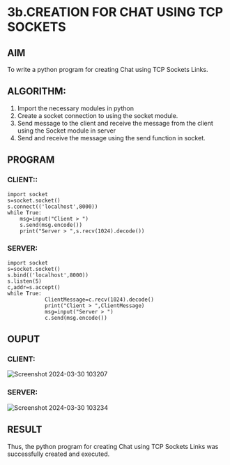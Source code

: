 # 3b.CREATION FOR CHAT USING TCP SOCKETS
## AIM
To write a python program for creating Chat using TCP Sockets Links.
## ALGORITHM:
1. Import the necessary modules in python
2. Create a socket connection to using the socket module.
3. Send message to the client and receive the message from the client using the Socket module in
 server
4. Send and receive the message using the send function in socket.
## PROGRAM
### CLIENT::
```
import socket 
s=socket.socket() 
s.connect(('localhost',8000)) 
while True: 
    msg=input("Client > ") 
    s.send(msg.encode()) 
    print("Server > ",s.recv(1024).decode())
```
### SERVER:
```
import socket 
s=socket.socket() 
s.bind(('localhost',8000)) 
s.listen(5) 
c,addr=s.accept() 
while True: 
            ClientMessage=c.recv(1024).decode() 
            print("Client > ",ClientMessage) 
            msg=input("Server > ") 
            c.send(msg.encode())
```
## OUPUT
### CLIENT:
![Screenshot 2024-03-30 103207](https://github.com/DHIRAVIYASUNDARAM/3b_CHAT_USING_TCP_SOCKETS/assets/165143880/5570599d-2141-4ff4-abc5-eabc9567fd4b)
### SERVER:
![Screenshot 2024-03-30 103234](https://github.com/DHIRAVIYASUNDARAM/3b_CHAT_USING_TCP_SOCKETS/assets/165143880/56b10b32-ce6b-46e3-972a-be9a496948ff)

## RESULT
Thus, the python program for creating Chat using TCP Sockets Links was successfully 
created and executed.
